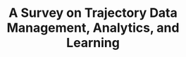 ---
title: "A Survey on Trajectory Data Management, Analytics, and Learning"
authors:
- Sheng Wang
- admin
- J. Shane Culpepper
- Gao Cong


publication_types: ["1"]
publication: In *ACM Computing Surveys*
publication_short: In *ACM CSUR*
publishDate: "2021-03-01"

abstract: 


#tags:
#- Source Themes
featured: true



links:
url_pdf: 'papers/survey-csur21'

---